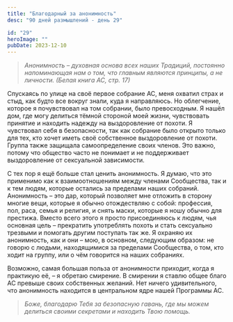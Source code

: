 ```yaml
---
title: "Благодарный за анонимность"
desc: "90 дней размышлений - день 29"

id: "29"
heroImage: ""
pubDate: 2023-12-10
---
```

> _Анонимность – духовная основа всех наших Традиций, постоянно напоминающая
> нам о том, что главным являются принципы, а не личности. (Белая книга АС,
> стр. 17)_

Спускаясь по улице на своё первое собрание АС, меня охватил страх и стыд, как
будто все вокруг знали, куда я направляюсь. Но облегчение, которое я
почувствовал на том собрании, было превосходным. Я нашёл дом, где могу
делиться тёмной стороной моей жизни, чувствовать принятие и находить надежду
на выздоровление от похоти. Я чувствовал себя в безопасности, так как собрание
было открыто только для тех, кто хочет иметь своё собственное выздоровление от
похоти. Группа также защищала самоопределение своих членов. Это важно, потому
что общество часто не понимает и не поддерживает выздоровление от сексуальной
зависимости.

С тех пор я ещё больше стал ценить анонимность. Я думаю, что это применимо как
к взаимоотношениям между членами Сообщества, так и к тем людям, которые
остались за пределами наших собраний. Анонимность – это дар, который позволяет
мне отложить в сторону многие вещи, которые я обычно отождествляю с собой:
профессия, пол, раса, семья и религия, и снять маски, которые я ношу обычно
для престижа. Вместо всего этого я просто присоединяюсь к людям, чья основная
цель – прекратить употреблять похоть и стать сексуально трезвыми и помогать
другим поступать так же. Я охраняю их анонимность, как и они – мою, в
основном, следующим образом: не говорю с людьми, находящимися за пределами
Сообщества, о том, кто ходит на группу, или о чём говорится на наших
собраниях.

Возможно, самая большая польза от анонимности приходит, когда я практикую её,
– я обретаю смирение. В смирении я ставлю общее благо АС превыше своих
собственных желаний. Нет ничего удивительного, что анонимность находится в
центральном ядре нашей Программы АС.

> _Боже, благодарю Тебя за безопасную гавань, где мы можем делиться своими
> секретами и находить Твою помощь._

